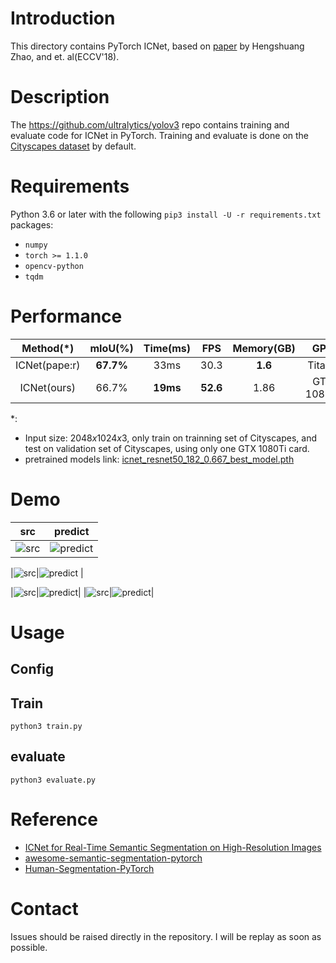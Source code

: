 
# Introduction
This directory contains PyTorch ICNet, based on [paper](https://arxiv.org/abs/1704.08545) by Hengshuang Zhao, and et. al(ECCV'18).

# Description
The https://github.com/ultralytics/yolov3 repo contains training and evaluate code for ICNet in PyTorch. Training and evaluate is done on the [Cityscapes dataset](https://www.cityscapes-dataset.com/) by default.

# Requirements

Python 3.6 or later with the following `pip3 install -U -r requirements.txt` packages:

- `numpy`
- `torch >= 1.1.0`
- `opencv-python`
- `tqdm`

# Performance  

| Method(*) | mIoU(%)  | Time(ms) | FPS | Memory(GB)| GPU |
|:---:|:---:|:---:|:---:|:---:|:---:|
| ICNet(pape:r)  | **67.7%**  | 33ms | 30.3 | **1.6** | TitanX
| ICNet(ours)  | 66.7%  | **19ms** | **52.6** | 1.86    | GTX 1080Ti
*: 
- Input size: $2048x1024x3$, only train on trainning set of Cityscapes, and test on validation set of Cityscapes, using only one GTX 1080Ti card.
- pretrained models link: [icnet_resnet50_182_0.667_best_model.pth]()  

# Demo
|src|predict|
|:---:|:---:|
|![src](https://github.com/liminn/ICNet/raw/master/demo/frankfurt_000001_057181_leftImg8bit_src.png)|![predict](https://github.com/liminn/ICNet/raw/master/demo/frankfurt_000001_057181_leftImg8bit_mIoU_0.680.png)|

|![src](https://github.com/liminn/ICNet/raw/master/demo/lindau_000005_000019_leftImg8bit_src.png)|![predict](https://github.com/liminn/ICNet/raw/master/demo/lindau_000005_000019_leftImg8bit_mIoU_0.657.png) |

|![src](https://github.com/liminn/ICNet/raw/master/demo/munster_000106_000019_leftImg8bit_src.png)|![predict](https://github.com/liminn/ICNet/raw/master/demo/munster_000106_000019_leftImg8bit_mIoU_0.672.png)|
|![src](https://github.com/liminn/ICNet/raw/master/demo/munster_000158_000019_leftImg8bit_src.png)|![predict](https://github.com/liminn/ICNet/raw/master/demo/munster_000158_000019_leftImg8bit_mIoU_0.658.png)|

# Usage
## Config

## Train
`python3 train.py`
## evaluate
`python3 evaluate.py`

# Reference
- [ICNet for Real-Time Semantic Segmentation on High-Resolution Images](https://arxiv.org/abs/1704.08545)
- [awesome-semantic-segmentation-pytorch](https://github.com/Tramac/awesome-semantic-segmentation-pytorch)
- [Human-Segmentation-PyTorch](https://github.com/thuyngch/Human-Segmentation-PyTorch)

# Contact
Issues should be raised directly in the repository. I will be replay as soon as possible.
